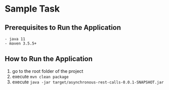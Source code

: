 # Sample Task

## Prerequisites to Run the Application
```
- java 11
- maven 3.5.5+
```

## How to Run the Application
1. go to the root folder of the project
2. execute `mvn clean package`
3. execute `java -jar target/asynchronous-rest-calls-0.0.1-SNAPSHOT.jar`
